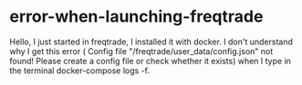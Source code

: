 # error-when-launching-freqtrade
Hello, I just started in freqtrade, I installed it with docker. I don't understand why I get this error ( Config file "/freqtrade/user_data/config.json" not found! Please create a config file or check whether it exists) when I type in the terminal docker-compose logs -f.  
